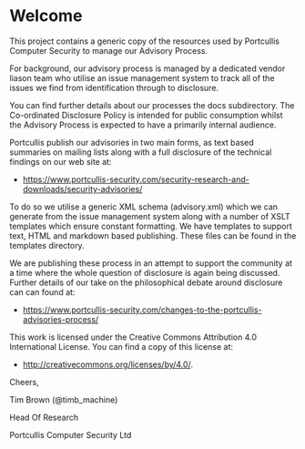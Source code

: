 # Welcome

This project contains a generic copy of the resources used by Portcullis Computer Security to manage our Advisory Process.

For background, our advisory process is managed by a dedicated vendor liason team who utilise an issue management system to track all of the issues we find from identification through to disclosure.

You can find further details about our processes the docs subdirectory. The Co-ordinated Disclosure Policy is intended for public consumption whilst the Advisory Process is expected to have a primarily internal audience.

Portcullis publish our advisories in two main forms, as text based summaries on mailing lists along with a full disclosure of the technical findings on our web site at:

* https://www.portcullis-security.com/security-research-and-downloads/security-advisories/

To do so we utilise a generic XML schema (advisory.xml) which we can generate from the issue management system along with a number of XSLT templates which ensure constant formatting. We have templates to support text, HTML and markdown based publishing. These files can be found in the templates directory.

We are publishing these process in an attempt to support the community at a time where the whole question of disclosure is again being discussed. Further details of our take on the philosophical debate around disclosure can can found at:

* https://www.portcullis-security.com/changes-to-the-portcullis-advisories-process/

This work is licensed under the Creative Commons Attribution 4.0 International License. You can find a copy of this license at:

* http://creativecommons.org/licenses/by/4.0/.

Cheers,

Tim Brown (@timb_machine)

Head Of Research

Portcullis Computer Security Ltd
